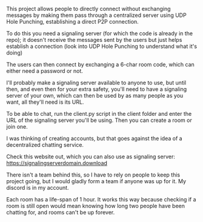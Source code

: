 This project allows people to directly connect without exchanging messages by making them pass through a centralized server using UDP Hole Punching, establishing a direct P2P connection.

To do this you need a signaling server (for which the code is already in the repo); it doesn't receive the messages sent by the users but just helps establish a connection (look into UDP Hole Punching to understand what it's doing)

The users can then connect by exchanging a 6-char room code, which can either need a password or not.

I'll probably make a signaling server available to anyone to use, but until then, and even then for your extra safety, you'll need to have a signaling server of your own, which can then be used by as many people as you want, all they'll need is its URL.

To be able to chat, run the client.py script in the client folder and enter the URL of the signaling server you'll be using.
Then you can create a room or join one. 

I was thinking of creating accounts, but that goes against the idea of a decentralized chatting service.

Check this website out, which you can also use as signaling server: https://signalingserverdomain.download

There isn't a team behind this, so I have to rely on people to keep this project going, but I would gladly form a team if anyone was up for it. My discord is in my account.

Each room has a life-span of 1 hour. It works this way because checking if a room is still open would mean knowing how long two people have been chatting for, and rooms can't be up forever.
